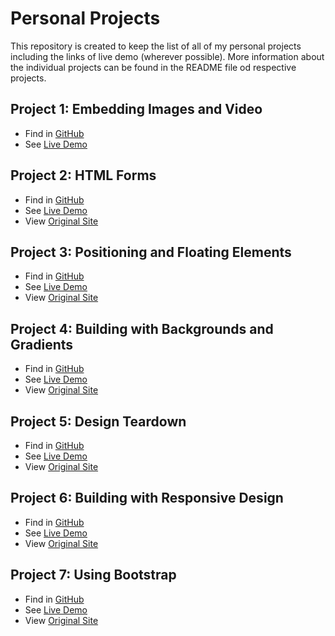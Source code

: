 # Personal Projects
This repository is created to keep the list of all of my personal projects including the links of live demo (wherever possible).
More information about the individual projects can be found in the README file od respective projects.
## Project 1: Embedding Images and Video
* Find in [GitHub](https://github.com/praz99/YoutubeClone)
* See [Live Demo](https://rawcdn.githack.com/rajkumardas2701/YoutubeClone/a56cbe4e7fc3f1c1616c039bf4cb5ead4a7096d1/index.html)
## Project 2: HTML Forms
* Find in [GitHub](https://github.com/praz99/signup_form)
* See [Live Demo](https://rawcdn.githack.com/praz99/signup_form/4a3f71279cf6b8327f82725ad27fe336a14b57db/index.html)
* View [Original Site](https://accounts.intuit.com/signup.html?offering_id=Intuit.ifs.mint&namespace_id=50000026&redirect_url=https%3A%2F%2Fmint.intuit.com%2Foverview.event%3Futm_medium%3Ddirect%26cta%3Dhero_sign_up_free_ProspectWeb%26ivid%3D0a0a257e-0382-4ac4-a940-94de0d372230%26adobe_mc%3DMCMID%253D36965765933778160401722406175105676293%257CMCORGID%253D969430F0543F253D0A4C98C6%252540AdobeOrg%257CTS%253D1585315007%26ivid%3D0a0a257e-0382-4ac4-a940-94de0d372230)
## Project 3: Positioning and Floating Elements
* Find in [GitHub](https://github.com/praz99/NYT-clone)
* See [Live Demo](https://raw.githack.com/praz99/NYT-clone/master/index.html)
* View [Original Site](ytimes.com/2014/03/18/science/space/detection-of-waves-in-space-buttresses-landmark-theory-of-big-bang.html?_r=0)
## Project 4: Building with Backgrounds and Gradients
* Find in [GitHub](https://github.com/praz99/appleClone)
* See [Live Demo](https://raw.githack.com/praz99/appleClone/master/index.html)
* View [Original Site](https://web.archive.org/web/20140301004610/http://www.apple.com/)
## Project 5: Design Teardown
* Find in [GitHub](https://github.com/praz99/designTeardown)
* See [Live Demo](https://raw.githack.com/praz99/designTeardown/workingBranch/index.html)
* View [Original Site](https://www.smashingmagazine.com/)
## Project 6: Building with Responsive Design
* Find in [GitHub](https://github.com/praz99/responsive-design)
* See [Live Demo](https://raw.githack.com/expjazz/responsive-design/thenextweb/index.html)
* View [Original Site](https://thenextweb.com/)
## Project 7: Using Bootstrap
* Find in [GitHub](https://github.com/praz99/newsweekClone)
* See [Live Demo](https://raw.githack.com/praz99/newsweekClone/mainpage/index.html)
* View [Original Site](https://www.newsweek.com/)
